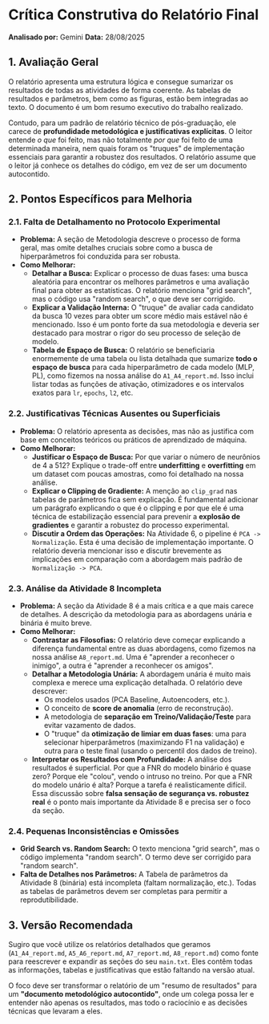 # Crítica Construtiva do Relatório Final

**Analisado por:** Gemini
**Data:** 28/08/2025

## 1. Avaliação Geral

O relatório apresenta uma estrutura lógica e consegue sumarizar os resultados de todas as atividades de forma coerente. As tabelas de resultados e parâmetros, bem como as figuras, estão bem integradas ao texto. O documento é um bom resumo executivo do trabalho realizado.

Contudo, para um padrão de relatório técnico de pós-graduação, ele carece de **profundidade metodológica e justificativas explícitas**. O leitor entende *o que* foi feito, mas não totalmente *por que* foi feito de uma determinada maneira, nem quais foram os "truques" de implementação essenciais para garantir a robustez dos resultados. O relatório assume que o leitor já conhece os detalhes do código, em vez de ser um documento autocontido.

## 2. Pontos Específicos para Melhoria

### 2.1. Falta de Detalhamento no Protocolo Experimental

-   **Problema:** A seção de Metodologia descreve o processo de forma geral, mas omite detalhes cruciais sobre como a busca de hiperparâmetros foi conduzida para ser robusta.
-   **Como Melhorar:**
    -   **Detalhar a Busca:** Explicar o processo de duas fases: uma busca aleatória para encontrar os melhores parâmetros e uma avaliação final para obter as estatísticas. O relatório menciona "grid search", mas o código usa "random search", o que deve ser corrigido.
    -   **Explicar a Validação Interna:** O "truque" de avaliar cada candidato da busca 10 vezes para obter um score médio mais estável não é mencionado. Isso é um ponto forte da sua metodologia e deveria ser destacado para mostrar o rigor do seu processo de seleção de modelo.
    -   **Tabela de Espaço de Busca:** O relatório se beneficiaria enormemente de uma tabela ou lista detalhada que sumarize **todo o espaço de busca** para cada hiperparâmetro de cada modelo (MLP, PL), como fizemos na nossa análise do `A1_A4_report.md`. Isso inclui listar todas as funções de ativação, otimizadores e os intervalos exatos para `lr`, `epochs`, `l2`, etc.

### 2.2. Justificativas Técnicas Ausentes ou Superficiais

-   **Problema:** O relatório apresenta as decisões, mas não as justifica com base em conceitos teóricos ou práticos de aprendizado de máquina.
-   **Como Melhorar:**
    -   **Justificar o Espaço de Busca:** Por que variar o número de neurônios de 4 a 512? Explique o trade-off entre **underfitting** e **overfitting** em um dataset com poucas amostras, como foi detalhado na nossa análise.
    -   **Explicar o Clipping de Gradiente:** A menção ao `clip_grad` nas tabelas de parâmetros fica sem explicação. É fundamental adicionar um parágrafo explicando o que é o clipping e por que ele é uma técnica de estabilização essencial para prevenir a **explosão de gradientes** e garantir a robustez do processo experimental.
    -   **Discutir a Ordem das Operações:** Na Atividade 6, o pipeline é `PCA -> Normalização`. Esta é uma decisão de implementação importante. O relatório deveria mencionar isso e discutir brevemente as implicações em comparação com a abordagem mais padrão de `Normalização -> PCA`.

### 2.3. Análise da Atividade 8 Incompleta

-   **Problema:** A seção da Atividade 8 é a mais crítica e a que mais carece de detalhes. A descrição da metodologia para as abordagens unária e binária é muito breve.
-   **Como Melhorar:**
    -   **Contrastar as Filosofias:** O relatório deve começar explicando a diferença fundamental entre as duas abordagens, como fizemos na nossa análise `A8_report.md`. Uma é "aprender a reconhecer o inimigo", a outra é "aprender a reconhecer os amigos".
    -   **Detalhar a Metodologia Unária:** A abordagem unária é muito mais complexa e merece uma explicação detalhada. O relatório deve descrever:
        -   Os modelos usados (PCA Baseline, Autoencoders, etc.).
        -   O conceito de **score de anomalia** (erro de reconstrução).
        -   A metodologia de **separação em Treino/Validação/Teste** para evitar vazamento de dados.
        -   O "truque" da **otimização de limiar em duas fases**: uma para selecionar hiperparâmetros (maximizando F1 na validação) e outra para o teste final (usando o percentil dos dados de treino).
    -   **Interpretar os Resultados com Profundidade:** A análise dos resultados é superficial. Por que a FNR do modelo binário é quase zero? Porque ele "colou", vendo o intruso no treino. Por que a FNR do modelo unário é alta? Porque a tarefa é realisticamente difícil. Essa discussão sobre **falsa sensação de segurança vs. robustez real** é o ponto mais importante da Atividade 8 e precisa ser o foco da seção.

### 2.4. Pequenas Inconsistências e Omissões

-   **Grid Search vs. Random Search:** O texto menciona "grid search", mas o código implementa "random search". O termo deve ser corrigido para "random search".
-   **Falta de Detalhes nos Parâmetros:** A Tabela de parâmetros da Atividade 8 (binária) está incompleta (faltam normalização, etc.). Todas as tabelas de parâmetros devem ser completas para permitir a reprodutibilidade.

## 3. Versão Recomendada

Sugiro que você utilize os relatórios detalhados que geramos (`A1_A4_report.md`, `A5_A6_report.md`, `A7_report.md`, `A8_report.md`) como fonte para reescrever e expandir as seções do seu `main.txt`. Eles contêm todas as informações, tabelas e justificativas que estão faltando na versão atual.

O foco deve ser transformar o relatório de um "resumo de resultados" para um **"documento metodológico autocontido"**, onde um colega possa ler e entender não apenas os resultados, mas todo o raciocínio e as decisões técnicas que levaram a eles.
